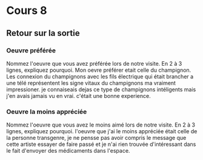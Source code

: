# Cours 8
## Retour sur la sortie

### Oeuvre préférée
Nommez l'oeuvre que vous avez préférée lors de notre visite. En 2 à 3 lignes, expliquez pourquoi.
Mon oevre préférer etait celle du champignon. Les connexion du champignons avec les fils électrique qui était brancher a une télé représentent les signe vitaux du champignons ma vraiment impressioner. je connaiseais dejas ce type de champignons intéligents mais j'en avais jamais vu en vrai. c'était une bonne experience.


### Oeuvre la moins appréciée
Nommez l'oeuvre que vous avez le moins aimé lors de notre visite. En 2 à 3 lignes, expliquez pourquoi. l'oeuvre que j'ai le moins appréciée était celle de la personne transgenre, je ne pensse pas avoir compris le message que cette artiste essayer de faire passé et je n'ai rien trouvée d'intéressant dans le fait d'envoyer des médicaments dans l'espace.

